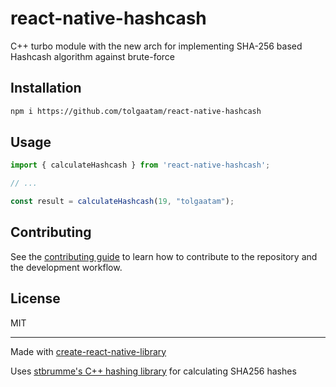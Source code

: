 # react-native-hashcash

C++ turbo module with the new arch for implementing SHA-256 based Hashcash algorithm against brute-force

## Installation

```sh
npm i https://github.com/tolgaatam/react-native-hashcash
```

## Usage


```js
import { calculateHashcash } from 'react-native-hashcash';

// ...

const result = calculateHashcash(19, "tolgaatam");
```

## Contributing

See the [contributing guide](CONTRIBUTING.md) to learn how to contribute to the repository and the development workflow.

## License

MIT

---

Made with [create-react-native-library](https://github.com/callstack/react-native-builder-bob)

Uses [stbrumme's C++ hashing library](https://github.com/stbrumme/hash-library) for calculating SHA256 hashes
